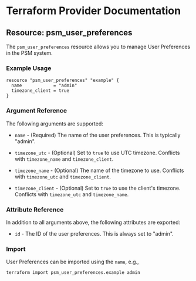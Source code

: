 # Terraform Provider Documentation

## Resource: psm_user_preferences

The `psm_user_preferences` resource allows you to manage User Preferences in the PSM system.

### Example Usage

```hcl
resource "psm_user_preferences" "example" {
  name            = "admin"
  timezone_client = true
}
```

### Argument Reference

The following arguments are supported:

* `name` - (Required) The name of the user preferences. This is typically "admin".

* `timezone_utc` - (Optional) Set to `true` to use UTC timezone. Conflicts with `timezone_name` and `timezone_client`.

* `timezone_name` - (Optional) The name of the timezone to use. Conflicts with `timezone_utc` and `timezone_client`.

* `timezone_client` - (Optional) Set to `true` to use the client's timezone. Conflicts with `timezone_utc` and `timezone_name`.

### Attribute Reference

In addition to all arguments above, the following attributes are exported:

* `id` - The ID of the user preferences. This is always set to "admin".

### Import

User Preferences can be imported using the `name`, e.g.,

```text
terraform import psm_user_preferences.example admin
```
